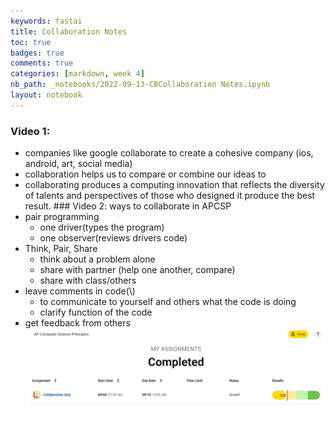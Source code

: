 ```yaml
---
keywords: fastai
title: Collaboration Notes
toc: true 
badges: true
comments: true 
categories: [markdown, week 4]
nb_path: _notebooks/2022-09-13-CBCollaboration Notes.ipynb
layout: notebook
---
```


<!--
#################################################
### THIS FILE WAS AUTOGENERATED! DO NOT EDIT! ###
#################################################
# file to edit: _notebooks/2022-09-13-CBCollaboration Notes.ipynb
-->

<div class="container" id="notebook-container">
        
<div class="cell border-box-sizing text_cell rendered"><div class="inner_cell">
<div class="text_cell_render border-box-sizing rendered_html">
<h3 id="Video-1:">Video 1:<a class="anchor-link" href="#Video-1:"> </a></h3><ul>
<li>companies like google collaborate to create a cohesive company (ios, android, art, social media)</li>
<li>collaboration helps us to compare or combine our ideas to </li>
<li>collaborating produces a computing innovation that reflects the diversity of talents and perspectives of those who designed it
produce the best result.
### Video 2: 
ways to collaborate in APCSP</li>
<li>pair programming<ul>
<li>one driver(types the program)</li>
<li>one observer(reviews drivers code)</li>
</ul>
</li>
<li>Think, Pair, Share<ul>
<li>think about a problem alone</li>
<li>share with partner (help one another, compare)</li>
<li>share with class/others</li>
</ul>
</li>
<li>leave comments in code(\)<ul>
<li>to communicate to yourself and others what the code is doing</li>
<li>clarify function of the code</li>
</ul>
</li>
<li>get feedback from others
<img src="https://github.com/ClaireChen3/clairerepos/blob/master/images/Screenshot%202022-09-13%20161400.jpg" alt=""></li>
</ul>

</div>
</div>
</div>
</div>
 

